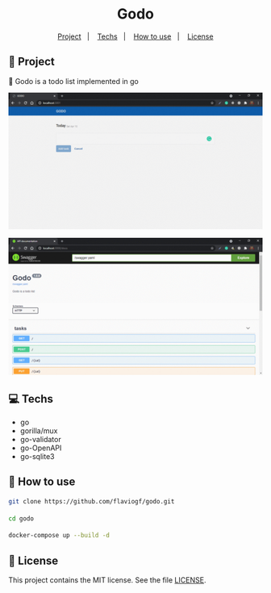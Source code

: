 <h1 align="center">
  Godo
</h1>

<p align="center">
  <a href="#rocket-project">Project</a>&nbsp;&nbsp;&nbsp;|&nbsp;&nbsp;&nbsp;
  <a href="#computer-techs">Techs</a>&nbsp;&nbsp;&nbsp;|&nbsp;&nbsp;&nbsp;
  <a href="#thinking-how-to-use">How to use</a>&nbsp;&nbsp;&nbsp;|&nbsp;&nbsp;&nbsp;
  <a href="#memo-license">License</a>
</p>

## :rocket: Project

:speech_balloon: Godo is a todo list implemented in go

![web](/.github/web.gif)

![api](/.github/api.gif)

## :computer: Techs

- go
- gorilla/mux
- go-validator
- go-OpenAPI
- go-sqlite3

## :thinking: How to use

````sh
git clone https://github.com/flaviogf/godo.git

cd godo

docker-compose up --build -d
````

## :memo: License

This project contains the MIT license. See the file [LICENSE](LICENSE).
